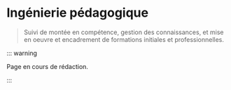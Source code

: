 # Ingénierie pédagogique

> Suivi de montée en compétence, gestion des connaissances, et mise en oeuvre et encadrement de formations initiales et professionnelles.

::: warning

Page en cours de rédaction.

:::
